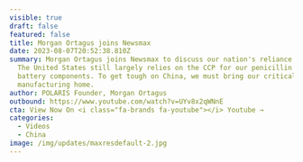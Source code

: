 ```yaml
---
visible: true
draft: false
featured: false
title: Morgan Ortagus joins Newsmax
date: 2023-08-07T20:52:38.810Z
summary: Morgan Ortagus joins Newsmax to discuss our nation's reliance on China.
  The United States still largely relies on the CCP for our penicillin and EV
  battery components. To get tough on China, we must bring our critical
  manufacturing home.
author: POLARIS Founder, Morgan Ortagus
outbound: https://www.youtube.com/watch?v=UYv8x2qWNnE
cta: View Now On <i class="fa-brands fa-youtube"></i> Youtube →
categories:
  - Videos
  - China
image: /img/updates/maxresdefault-2.jpg
---
```

